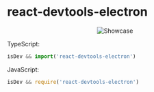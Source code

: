 # react-devtools-electron

<p align="center"><img src="https://raw.githubusercontent.com/dimitarnestorov/react-devtools-electron/master/showcase.png" alt="Showcase"></p>

TypeScript:
```typescript
isDev && import('react-devtools-electron')
```

JavaScript:
```javascript
isDev && require('react-devtools-electron')
```

